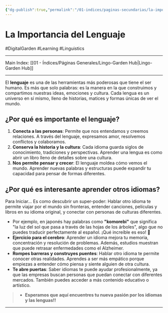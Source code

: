 ```yaml
---
{"dg-publish":true,"permalink":"/01-indices/paginas-secundarias/la-importancia-del-lenguaje/"}
---
```


# La Importancia del Lenguaje
#DigitalGarden #Learning #Linguistics 
___
Main Index: [[01 - Índices/Páginas Generales/Lingo-Garden Hub\|Lingo-Garden Hub]]
___
El **lenguaje** es una de las herramientas más poderosas que tiene el ser humano. Es más que solo palabras: es la manera en la que construimos y compartimos nuestras ideas, emociones y cultura. Cada lengua es un universo en sí mismo, lleno de historias, matices y formas únicas de ver el mundo.

## ¿Por qué es importante el lenguaje?

1. **Conecta a las personas**: Permite que nos entendamos y creemos relaciones. A través del lenguaje, expresamos amor, resolvemos conflictos y colaboramos.
2. **Conserva la historia y la cultura**: Cada idioma guarda siglos de conocimiento, tradiciones y perspectivas. Aprender una lengua es como abrir un libro lleno de detalles sobre una cultura.
3. **Nos permite pensar y crecer**: El lenguaje moldea cómo vemos el mundo. Aprender nuevas palabras y estructuras puede expandir tu capacidad para pensar de formas diferentes.

## ¿Por qué es interesante aprender otros idiomas?
Para Iniciar… Es como descubrir un super-poder: Hablar otro idioma te permite viajar por el mundo sin fronteras, entender canciones, películas y libros en su idioma original, y conectar con personas de culturas diferentes.

- Por ejemplo, en japonés hay palabras como **"komorebi"** que significa "la luz del sol que pasa a través de las hojas de los árboles", algo que no puedes traducir perfectamente al español. ¡Qué increíble es eso! 🌱
- **Ejercicio para el cerebro**: Aprender un idioma mejora tu memoria, concentración y resolución de problemas. Además, estudios muestran que puede retrasar enfermedades como el Alzheimer.
- **Rompes barreras y construyes puentes**: Hablar otro idioma te permite conocer otras realidades. Aprendes a ser más empático porque empiezas a entender cómo piensa y siente alguien de otra cultura.
- **Te abre puertas**: Saber idiomas te puede ayudar profesionalmente, ya que las empresas buscan personas que puedan conectar con diferentes mercados. También puedes acceder a más contenido educativo o artístico.


>- **Esperamos que aquí encuentres tu nueva pasión por los idiomas y las lenguas!!**
___